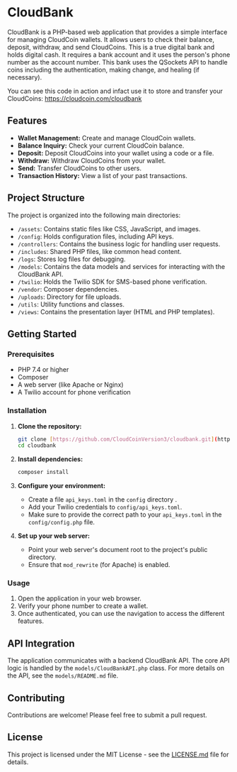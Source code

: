 # CloudBank

CloudBank is a PHP-based web application that provides a simple interface for managing CloudCoin wallets. It allows users to check their balance, deposit, withdraw, and send CloudCoins. This is a true digital bank and holds digital cash. It requires a bank account and it uses the person's phone number as the account number. This bank uses the QSockets API to handle coins including the authentication, making change, and healing (if necessary). 

You can see this code in action and infact use it to store and transfer your CloudCoins: https://cloudcoin.com/cloudbank

## Features

* **Wallet Management:** Create and manage CloudCoin wallets.
* **Balance Inquiry:** Check your current CloudCoin balance.
* **Deposit:** Deposit CloudCoins into your wallet using a code or a file.
* **Withdraw:** Withdraw CloudCoins from your wallet.
* **Send:** Transfer CloudCoins to other users.
* **Transaction History:** View a list of your past transactions.

## Project Structure

The project is organized into the following main directories:

* `/assets`: Contains static files like CSS, JavaScript, and images.
* `/config`: Holds configuration files, including API keys.
* `/controllers`: Contains the business logic for handling user requests.
* `/includes`: Shared PHP files, like common head content.
* `/logs`: Stores log files for debugging.
* `/models`: Contains the data models and services for interacting with the CloudBank API.
* `/twilio`: Holds the Twilio SDK for SMS-based phone verification.
* `/vendor`: Composer dependencies.
* `/uploads`: Directory for file uploads.
* `/utils`: Utility functions and classes.
* `/views`: Contains the presentation layer (HTML and PHP templates).

## Getting Started

### Prerequisites

* PHP 7.4 or higher
* Composer
* A web server (like Apache or Nginx)
* A Twilio account for phone verification

### Installation

1.  **Clone the repository:**
    ```bash
    git clone [https://github.com/CloudCoinVersion3/cloudbank.git](https://github.com/CloudCoinVersion3/cloudbank.git)
    cd cloudbank
    ```

2.  **Install dependencies:**
    ```bash
    composer install
    ```

3.  **Configure your environment:**
    * Create a file `api_keys.toml` in the `config` directory .
    * Add your Twilio credentials to `config/api_keys.toml`.
    * Make sure to provide the correct path to your `api_keys.toml` in the `config/config.php` file.

4.  **Set up your web server:**
    * Point your web server's document root to the project's public directory.
    * Ensure that `mod_rewrite` (for Apache) is enabled.

### Usage

1.  Open the application in your web browser.
2.  Verify your phone number to create a wallet.
3.  Once authenticated, you can use the navigation to access the different features.

## API Integration

The application communicates with a backend CloudBank API. The core API logic is handled by the `models/CloudBankAPI.php` class. For more details on the API, see the `models/README.md` file.

## Contributing

Contributions are welcome! Please feel free to submit a pull request.

## License

This project is licensed under the MIT License - see the [LICENSE.md](LICENSE.md) file for details.
